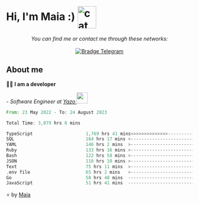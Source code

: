 <h1 align="left">Hi, I'm Maia :) 
<img src="https://emojis.slackmojis.com/emojis/images/1643509834/36299/black-cat.gif?1643509834" width="50" height="60" align="center"  alt="cat"/>
</h1>

<p align="center">
    <i>You can find me or contact me through these networks:</i>
    <br/><br/>
    <a href="https://t.me/mrootx" target="_blank">
        <img src="https://img.shields.io/badge/-Telegram-2CA5E0?logo=telegram&style=flat&logoColor=white" alt="Bradge Telegram" />
    </a>
</p>

## About me

:technologist: <strong>I am a developer</strong> <br>

<p><em> - Software Engineer at <a href="[https://pdasolucoes.com.br](https://yazo.com.br/)">Yazo
</a><img src="https://media.giphy.com/media/WUlplcMpOCEmTGBtBW/giphy.gif" width="30"> 
</em></p>

<!--START_SECTION:waka-->

```rust
From: 23 May 2022 - To: 24 August 2023

Total Time: 3,079 hrs 6 mins

TypeScript                    1,769 hrs 41 mins>>>>>>>>>>>>>>-----------   57.43 %
SQL                           164 hrs 17 mins >------------------------   05.33 %
YAML                          146 hrs 2 mins  >------------------------   04.74 %
Ruby                          133 hrs 16 mins >------------------------   04.33 %
Bash                          122 hrs 58 mins >------------------------   03.99 %
JSON                          110 hrs 10 mins >------------------------   03.58 %
Text                          75 hrs 11 mins  >------------------------   02.44 %
.env file                     65 hrs 2 mins   >------------------------   02.11 %
Go                            58 hrs 48 mins  -------------------------   01.91 %
JavaScript                    51 hrs 41 mins  -------------------------   01.68 %
```

<!--END_SECTION:waka-->

⭐️ by [Maia](https://github.com/gabrielmaialva33/)


